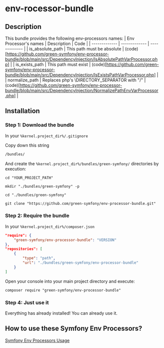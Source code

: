 env-rocessor-bundle
========

## Description

This bundle provides the following env-processors names:
| Env Processor's names | Description | Code |
| ------------- | ------------- | ------------- |
| is_absolute_path | This path must be absolute | (code)[https://github.com/green-symfony/env-processor-bundle/blob/main/src/DependencyInjection/IsAbsolutePathVarProcessor.php] |
| is_exists_path | This path must exist | (code)[https://github.com/green-symfony/env-processor-bundle/blob/main/src/DependencyInjection/IsExistsPathVarProcessor.php] |
| normalize_path | Replaces php's \DIRECTORY_SEPARATOR with "/" | (code)[https://github.com/green-symfony/env-processor-bundle/blob/main/src/DependencyInjection/NormalizePathEnvVarProcessor.php] |

## Installation

### Step 1: Download the bundle

In your `%kernel.project_dir%/.gitignore`

Copy down this string

```txt
/bundles/
```

And create the `%kernel.project_dir%/bundles/green-symfony/` directories by execution:

```console
cd "YOUR_PROJECT_PATH"
```

```console
mkdir "./bundles/green-symfony" -p
```

```console
cd "./bundles/green-symfony"
```

```console
git clone "https://github.com/green-symfony/env-processor-bundle.git"
```

### Step 2: Require the bundle

In your `%kernel.project_dir%/composer.json`

```json
"require": {
	"green-symfony/env-processor-bundle": "VERSION"
},
"repositories": [
	{
		"type": "path",
		"url": "./bundles/green-symfony/env-processor-bundle"
	}
]
```

Open your console into your main project directory and execute:

```console
composer require "green-symfony/env-processor-bundle"
```

### Step 4: Just use it

Everything has already installed!
You can already use it.

## How to use these Symfony Env Processors?

[Symfony Env Processors Usage](https://github.com/green-symfony/docs/blob/main/docs/symfony%20env-processors%20usage.md)
